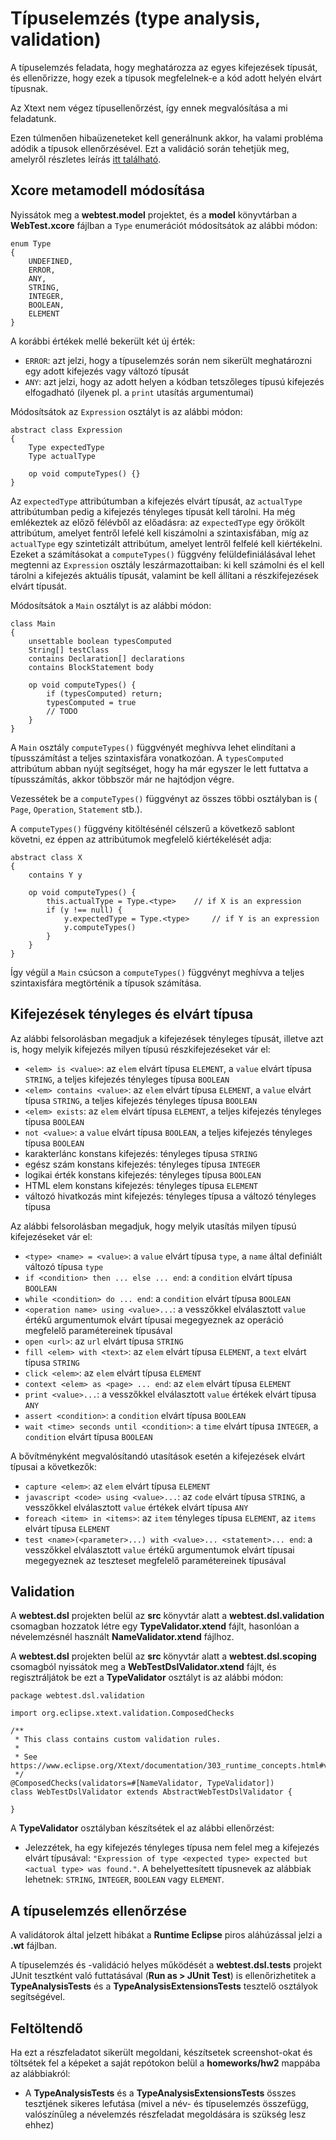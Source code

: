 # Típuselemzés (type analysis, validation)

A típuselemzés feladata, hogy meghatározza az egyes kifejezések típusát, és ellenőrizze, hogy ezek a típusok megfelelnek-e a kód adott helyén elvárt típusnak.

Az Xtext nem végez típusellenőrzést, így ennek megvalósítása a mi feladatunk.

Ezen túlmenően hibaüzeneteket kell generálnunk akkor, ha valami probléma adódik a típusok ellenőrzésével. Ezt a validáció során tehetjük meg, amelyről részletes leírás [itt található](https://eclipse.dev/Xtext/documentation/303_runtime_concepts.html#validation).

## Xcore metamodell módosítása

Nyissátok meg a **webtest.model** projektet, és a **model** könyvtárban a **WebTest.xcore** fájlban a `Type` enumerációt módosítsátok az alábbi módon:

```
enum Type
{
    UNDEFINED,
    ERROR,
    ANY,
    STRING,
    INTEGER,
    BOOLEAN,
    ELEMENT
}
```

A korábbi értékek mellé bekerült két új érték:

* `ERROR`: azt jelzi, hogy a típuselemzés során nem sikerült meghatározni egy adott kifejezés vagy változó típusát
* `ANY`: azt jelzi, hogy az adott helyen a kódban tetszőleges típusú kifejezés elfogadható (ilyenek pl. a `print` utasítás argumentumai)

Módosítsátok az `Expression` osztályt is az alábbi módon:
```
abstract class Expression
{
    Type expectedType
    Type actualType

    op void computeTypes() {}
}
```

Az `expectedType` attribútumban a kifejezés elvárt típusát, az `actualType` attribútumban pedig a kifejezés tényleges típusát kell tárolni. Ha még emlékeztek az előző félévből az előadásra: az `expectedType` egy örökölt attribútum, amelyet fentről lefelé kell kiszámolni a szintaxisfában, míg az `actualType` egy szintetizált attribútum, amelyet lentről felfelé kell kiértékelni. Ezeket a számításokat a `computeTypes()` függvény felüldefiniálásával lehet megtenni az `Expression` osztály leszármazottaiban: ki kell számolni és el kell tárolni a kifejezés aktuális típusát, valamint be kell állítani a részkifejezések elvárt típusát.

Módosítsátok a `Main` osztályt is az alábbi módon:
```
class Main
{
    unsettable boolean typesComputed
    String[] testClass
    contains Declaration[] declarations
    contains BlockStatement body
    
    op void computeTypes() {
        if (typesComputed) return;
        typesComputed = true
        // TODO
    }
}
```

A `Main` osztály `computeTypes()` függvényét meghívva lehet elindítani a típusszámítást a teljes szintaxisfára vonatkozóan. A `typesComputed` attribútum abban nyújt segítséget, hogy ha már egyszer le lett futtatva a típusszámítás, akkor többször már ne hajtódjon végre.

Vezessétek be a `computeTypes()` függvényt az összes többi osztályban is ( `Page`, `Operation`, `Statement` stb.).

A `computeTypes()` függvény kitöltésénél célszerű a következő sablont követni, ez éppen az attribútumok megfelelő kiértékelését adja:

```
abstract class X
{
    contains Y y

    op void computeTypes() {
        this.actualType = Type.<type>    // if X is an expression
        if (y !== null) {
            y.expectedType = Type.<type>     // if Y is an expression
            y.computeTypes()
        }
    }
}
```

Így végül a `Main` csúcson a `computeTypes()` függvényt meghívva a teljes szintaxisfára megtörténik a típusok számítása.


## Kifejezések tényleges és elvárt típusa

Az alábbi felsorolásban megadjuk a kifejezések tényleges típusát, illetve azt is, hogy melyik kifejezés milyen típusú részkifejezéseket vár el:

* `<elem> is <value>`: az `elem` elvárt típusa `ELEMENT`, a `value` elvárt típusa `STRING`, a teljes kifejezés tényleges típusa `BOOLEAN`
* `<elem> contains <value>`: az `elem` elvárt típusa `ELEMENT`, a `value` elvárt típusa `STRING`, a teljes kifejezés tényleges típusa `BOOLEAN`
* `<elem> exists`: az `elem` elvárt típusa `ELEMENT`, a teljes kifejezés tényleges típusa `BOOLEAN`
* `not <value>`: a `value` elvárt típusa `BOOLEAN`, a teljes kifejezés tényleges típusa `BOOLEAN`
* karakterlánc konstans kifejezés: tényleges típusa `STRING`
* egész szám konstans kifejezés: tényleges típusa `INTEGER`
* logikai érték konstans kifejezés: tényleges típusa `BOOLEAN`
* HTML elem konstans kifejezés: tényleges típusa `ELEMENT`
* változó hivatkozás mint kifejezés: tényleges típusa a változó tényleges típusa

Az alábbi felsorolásban megadjuk, hogy melyik utasítás milyen típusú kifejezéseket vár el:

* `<type> <name> = <value>`: a `value` elvárt típusa `type`, a `name` által definiált változó típusa `type`
* `if <condition> then ... else ... end`: a `condition` elvárt típusa `BOOLEAN`
* `while <condition> do ... end`: a `condition` elvárt típusa `BOOLEAN`
* `<operation name> using <value>...`: a vesszőkkel elválasztott `value` értékű argumentumok elvárt típusai megegyeznek az operáció megfelelő paramétereinek típusával
* `open <url>`: az `url` elvárt típusa `STRING`
* `fill <elem> with <text>`: az `elem` elvárt típusa `ELEMENT`, a `text` elvárt típusa `STRING`
* `click <elem>`: az `elem` elvárt típusa `ELEMENT`
* `context <elem> as <page> ... end`: az `elem` elvárt típusa `ELEMENT`
* `print <value>...`: a vesszőkkel elválasztott `value` értékek elvárt típusa `ANY`
* `assert <condition>`: a `condition` elvárt típusa `BOOLEAN`
* `wait <time> seconds until <condition>`: a `time` elvárt típusa `INTEGER`, a `condition` elvárt típusa `BOOLEAN`

A bővítményként megvalósítandó utasítások esetén a kifejezések elvárt típusai a következők:

* `capture <elem>`: az `elem` elvárt típusa `ELEMENT`
* `javascript <code> using <value>...`: az `code` elvárt típusa `STRING`, a vesszőkkel elválasztott `value` értékek elvárt típusa `ANY`
* `foreach <item> in <items>`: az `item` tényleges típusa `ELEMENT`, az `items` elvárt típusa `ELEMENT`
* `test <name>(<parameter>...) with <value>... <statement>... end`: a vesszőkkel elválasztott `value` értékű argumentumok elvárt típusai megegyeznek az teszteset megfelelő paramétereinek típusával

## Validation

A **webtest.dsl** projekten belül az **src** könyvtár alatt a **webtest.dsl.validation** csomagban hozzatok létre egy **TypeValidator.xtend** fájlt, hasonlóan a névelemzésnél használt **NameValidator.xtend** fájlhoz.

A **webtest.dsl** projekten belül az **src** könyvtár alatt a **webtest.dsl.scoping** csomagból nyissátok meg a **WebTestDslValidator.xtend** fájlt, és regisztráljátok be ezt a **TypeValidator** osztályt is az alábbi módon:

```
package webtest.dsl.validation

import org.eclipse.xtext.validation.ComposedChecks

/**
 * This class contains custom validation rules. 
 *
 * See https://www.eclipse.org/Xtext/documentation/303_runtime_concepts.html#validation
 */
@ComposedChecks(validators=#[NameValidator, TypeValidator])
class WebTestDslValidator extends AbstractWebTestDslValidator {

}
```

A **TypeValidator** osztályban készítsétek el az alábbi ellenőrzést:

* Jelezzétek, ha egy kifejezés tényleges típusa nem felel meg a kifejezés elvárt típusával: `"Expression of type <expected type> expected but <actual type> was found."`. A behelyettesített típusnevek az alábbiak lehetnek: `STRING`, `INTEGER`, `BOOLEAN` vagy `ELEMENT`.

## A típuselemzés ellenőrzése

A validátorok által jelzett hibákat a **Runtime Eclipse** piros aláhúzással jelzi a **.wt** fájlban.

A típuselemzés és -validáció helyes működését a **webtest.dsl.tests** projekt JUnit tesztként való futtatásával (**Run as > JUnit Test**) is ellenőrizhetitek a **TypeAnalysisTests** és a **TypeAnalysisExtensionsTests** tesztelő osztályok segítségével.

## Feltöltendő

Ha ezt a részfeladatot sikerült megoldani, készítsetek screenshot-okat és töltsétek fel a képeket a saját repótokon belül a **homeworks/hw2** mappába az alábbiakról:

* A **TypeAnalysisTests** és a **TypeAnalysisExtensionsTests** összes tesztjének sikeres lefutása (mivel a név- és típuselemzés összefügg, valószínűleg a névelemzés részfeladat megoldására is szükség lesz ehhez)
